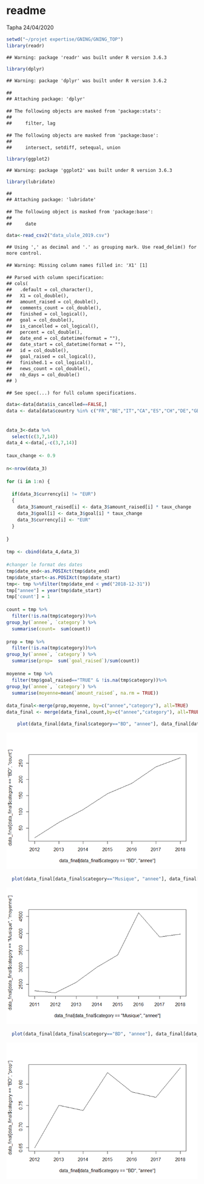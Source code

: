 readme
================
Tapha
24/04/2020

``` r
setwd("~/projet expertise/GNING/GNING_TOP")
library(readr)
```

    ## Warning: package 'readr' was built under R version 3.6.3

``` r
library(dplyr)
```

    ## Warning: package 'dplyr' was built under R version 3.6.2

    ## 
    ## Attaching package: 'dplyr'

    ## The following objects are masked from 'package:stats':
    ## 
    ##     filter, lag

    ## The following objects are masked from 'package:base':
    ## 
    ##     intersect, setdiff, setequal, union

``` r
library(ggplot2)
```

    ## Warning: package 'ggplot2' was built under R version 3.6.3

``` r
library(lubridate)
```

    ## 
    ## Attaching package: 'lubridate'

    ## The following object is masked from 'package:base':
    ## 
    ##     date

``` r
data<-read_csv2("data_ulule_2019.csv")
```

    ## Using ',' as decimal and '.' as grouping mark. Use read_delim() for more control.

    ## Warning: Missing column names filled in: 'X1' [1]

    ## Parsed with column specification:
    ## cols(
    ##   .default = col_character(),
    ##   X1 = col_double(),
    ##   amount_raised = col_double(),
    ##   comments_count = col_double(),
    ##   finished = col_logical(),
    ##   goal = col_double(),
    ##   is_cancelled = col_logical(),
    ##   percent = col_double(),
    ##   date_end = col_datetime(format = ""),
    ##   date_start = col_datetime(format = ""),
    ##   id = col_double(),
    ##   goal_raised = col_logical(),
    ##   finished.1 = col_logical(),
    ##   news_count = col_double(),
    ##   nb_days = col_double()
    ## )

    ## See spec(...) for full column specifications.

``` r
data<-data[data$is_cancelled==FALSE,]
data <- data[data$country %in% c("FR","BE","IT","CA","ES","CH","DE","GB"),]


data_3<-data %>% 
  select(c(3,7,14))
data_4 <-data[,-c(3,7,14)]

taux_change <- 0.9

n<-nrow(data_3)

for (i in 1:n) {

  if(data_3$currency[i] != "EUR")
  {
    data_3$amount_raised[i] <- data_3$amount_raised[i] * taux_change
    data_3$goal[i] <- data_3$goal[i] * taux_change
    data_3$currency[i] <- "EUR"
  }
  
}

tmp <- cbind(data_4,data_3)

#changer le format des dates
tmp$date_end<-as.POSIXct(tmp$date_end)
tmp$date_start<-as.POSIXct(tmp$date_start)
tmp<- tmp %>%filter(tmp$date_end < ymd("2018-12-31"))
tmp["annee"] = year(tmp$date_start)
tmp['count'] = 1 

count = tmp %>% 
  filter(!is.na(tmp$category))%>% 
group_by(`annee`, `category`) %>% 
  summarise(count=  sum(count))

prop = tmp %>% 
  filter(!is.na(tmp$category))%>% 
group_by(`annee`, `category`) %>% 
  summarise(prop=  sum(`goal_raised`)/sum(count))

moyenne = tmp %>% 
  filter(tmp$goal_raised=="TRUE" & !is.na(tmp$category))%>% 
group_by(`annee`, `category`) %>% 
  summarise(moyenne=mean(`amount_raised`, na.rm = TRUE))

data_final<-merge(prop,moyenne, by=c("annee","category"), all=TRUE)
data_final <- merge(data_final,count,by=c("annee","category"), all=TRUE)
```

``` r
    plot(data_final[data_final$category=="BD", "annee"], data_final[data_final$category=="BD", "count"],type = "l")
```

![](README_files/figure-gfm/unnamed-chunk-3-1.png)<!-- -->

``` r
  plot(data_final[data_final$category=="Musique", "annee"], data_final[data_final$category=="Musique", "moyenne"],type = "l")
```

![](README_files/figure-gfm/unnamed-chunk-4-1.png)<!-- -->

``` r
  plot(data_final[data_final$category=="BD", "annee"], data_final[data_final$category=="BD", "prop"],type = "l")
```

![](README_files/figure-gfm/unnamed-chunk-5-1.png)<!-- -->


